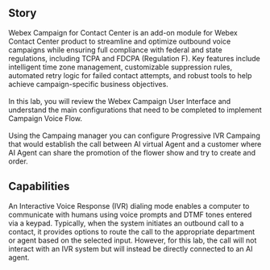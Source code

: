 
## Story

Webex Campaign for Contact Center is an add-on module for Webex Contact Center product to streamline and optimize outbound voice campaigns while ensuring full compliance with federal and state regulations, including TCPA and FDCPA (Regulation F). Key features include intelligent time zone management, customizable suppression rules, automated retry logic for failed contact attempts, and robust tools to help achieve campaign-specific business objectives. </br></br>
In this lab, you will review the Webex Campaign User Interface and understand the main configurations that need to be completed to implement Campaign Voice Flow.</br></br>
Using the Campaing manager you can configure Progressive IVR Campaing that would establish the call between AI virtual Agent and a customer where AI Agent can share the promotion of the flower show and try to create and order.


## Capabilities

An Interactive Voice Response (IVR) dialing mode enables a computer to communicate with humans using voice prompts and DTMF tones entered via a keypad. Typically, when the system initiates an outbound call to a contact, it provides options to route the call to the appropriate department or agent based on the selected input. However, for this lab, the call will not interact with an IVR system but will instead be directly connected to an AI agent.
